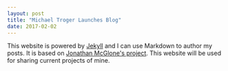 ```yaml
---
layout: post
title: "Michael Troger Launches Blog"
date: 2017-02-02
---
```


This website is powered by [Jekyll](http://jekyllrb.com) and I can use Markdown to author my posts. It is based on [Jonathan McGlone's project](https://github.com/hankquinlan/hankquinlan.github.io/). This website will be used for sharing current projects of mine.
